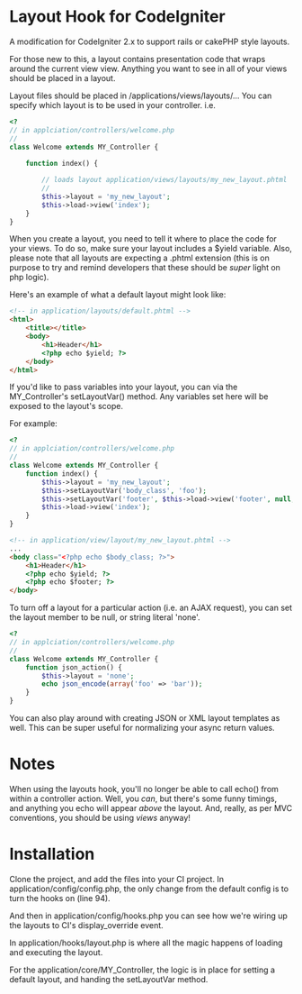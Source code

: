 Layout Hook for CodeIgniter
===========================

A modification for CodeIgniter 2.x to support rails or cakePHP style layouts. 

For those new to this, a layout contains presentation code that wraps around the current view view. Anything you want to see in all of your views should be placed in a layout.

Layout files should be placed in /applications/views/layouts/... You can specify which layout is to be used in your controller. i.e.

```php
<?
// in applciation/controllers/welcome.php
//
class Welcome extends MY_Controller { 
    
    function index() {

        // loads layout application/views/layouts/my_new_layout.phtml
        //
        $this->layout = 'my_new_layout';
        $this->load->view('index');
    }
}
```

When you create a layout, you need to tell it where to place the code for your views. To do so, make sure your layout includes a $yield variable. Also, please note that all layouts are expecting a .phtml extension (this is on purpose to try and remind developers that these should be _super_ light on php logic). 

Here's an example of what a default layout might look like:

```html
<!-- in application/layouts/default.phtml -->
<html>
    <title></title>
    <body>
        <h1>Header</h1>
        <?php echo $yield; ?>
    </body>
</html>
```

If you'd like to pass variables into your layout, you can via the MY_Controller's setLayoutVar() method. Any variables set here will be exposed to the layout's scope. 

For example:
```php
<?
// in applciation/controllers/welcome.php
//
class Welcome extends MY_Controller { 
    function index() {
        $this->layout = 'my_new_layout';
        $this->setLayoutVar('body_class', 'foo');
        $this->setLayoutVar('footer', $this->load->view('footer', null, 1)); 
        $this->load->view('index');
    }
}
```

```html
<!-- in application/view/layout/my_new_layout.phtml -->
...
<body class="<?php echo $body_class; ?>">
    <h1>Header</h1>
    <?php echo $yield; ?>
    <?php echo $footer; ?>
</body>
```

To turn off a layout for a particular action (i.e. an AJAX request), you can set the layout member to be null, or string literal 'none'. 

```php
<?
// in applciation/controllers/welcome.php
//
class Welcome extends MY_Controller { 
    function json_action() {
        $this->layout = 'none';
        echo json_encode(array('foo' => 'bar'));
    }
}
```

You can also play around with creating JSON or XML layout templates as well. This can be super useful for normalizing your async return values. 

Notes
=====

When using the layouts hook, you'll no longer be able to call echo() from within a controller action. Well, you _can_, but there's some funny timings, and anything you echo will appear _above_ the layout. And, really, as per MVC conventions, you should be using _views_ anyway!


Installation
============

Clone the project, and add the files into your CI project. In application/config/config.php, the only change from the default config is to turn the hooks on (line 94). 

And then in application/config/hooks.php you can see how we're wiring up the layouts to CI's display_override event. 

In application/hooks/layout.php is where all the magic happens of loading and executing the layout. 

For the application/core/MY_Controller, the logic is in place for setting a default layout, and handing the setLayoutVar method. 